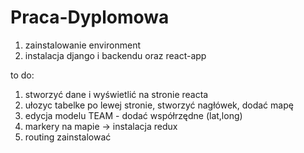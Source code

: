# Praca-Dyplomowa
1. zainstalowanie environment
2. instalacja django i backendu oraz react-app

to do:
1. stworzyć dane i wyświetlić na stronie reacta
2. ułozyc tabelke po lewej stronie, stworzyć nagłówek, dodać mapę
3. edycja modelu TEAM - dodać współrzędne (lat,long)
4. markery na mapie -> instalacja redux
5. routing zainstalować